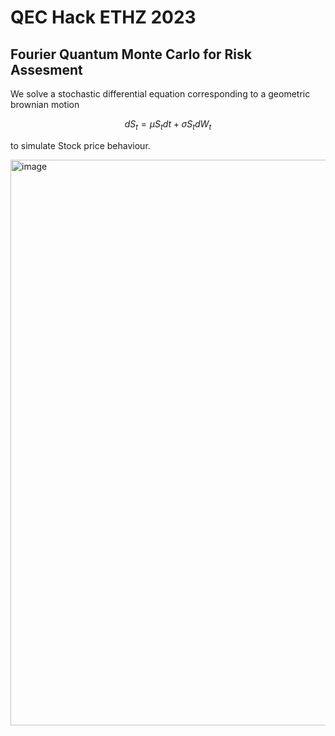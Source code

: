 # QEC Hack ETHZ 2023
## Fourier Quantum Monte Carlo for Risk Assesment

We solve a stochastic differential equation corresponding to a geometric brownian motion 
```math 
dS_t = \mu S_t dt + \sigma S_t dW_t
``` 
to simulate Stock price behaviour.

<img width="905" alt="image" src="https://user-images.githubusercontent.com/61776089/236668732-ce7a56cb-0e10-4d43-b990-08f2bc098bbb.png">


